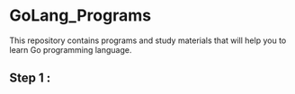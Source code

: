 # GoLang_Programs
This repository contains programs and study materials that will help you to learn Go programming language.

## Step 1 :

